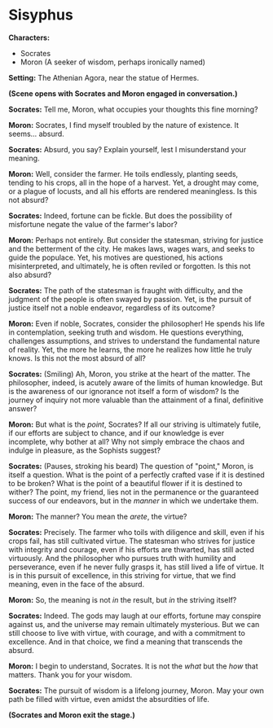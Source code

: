 # Sisyphus

**Characters:**
*   Socrates
*   Moron (A seeker of wisdom, perhaps ironically named)

**Setting:** The Athenian Agora, near the statue of Hermes.

**(Scene opens with Socrates and Moron engaged in conversation.)**

**Socrates:** Tell me, Moron, what occupies your thoughts this fine morning?

**Moron:** Socrates, I find myself troubled by the nature of existence. It seems… absurd.

**Socrates:** Absurd, you say? Explain yourself, lest I misunderstand your meaning.

**Moron:** Well, consider the farmer. He toils endlessly, planting seeds, tending to his crops, all in the hope of a harvest. Yet, a drought may come, or a plague of locusts, and all his efforts are rendered meaningless. Is this not absurd?

**Socrates:** Indeed, fortune can be fickle. But does the possibility of misfortune negate the value of the farmer's labor?

**Moron:** Perhaps not entirely. But consider the statesman, striving for justice and the betterment of the city. He makes laws, wages wars, and seeks to guide the populace. Yet, his motives are questioned, his actions misinterpreted, and ultimately, he is often reviled or forgotten. Is this not also absurd?

**Socrates:** The path of the statesman is fraught with difficulty, and the judgment of the people is often swayed by passion. Yet, is the pursuit of justice itself not a noble endeavor, regardless of its outcome?

**Moron:** Even if noble, Socrates, consider the philosopher! He spends his life in contemplation, seeking truth and wisdom. He questions everything, challenges assumptions, and strives to understand the fundamental nature of reality. Yet, the more he learns, the more he realizes how little he truly knows. Is this not the most absurd of all?

**Socrates:** (Smiling) Ah, Moron, you strike at the heart of the matter. The philosopher, indeed, is acutely aware of the limits of human knowledge. But is the awareness of our ignorance not itself a form of wisdom? Is the journey of inquiry not more valuable than the attainment of a final, definitive answer?

**Moron:** But what is the *point*, Socrates? If all our striving is ultimately futile, if our efforts are subject to chance, and if our knowledge is ever incomplete, why bother at all? Why not simply embrace the chaos and indulge in pleasure, as the Sophists suggest?

**Socrates:** (Pauses, stroking his beard) The question of "point," Moron, is itself a question. What is the point of a perfectly crafted vase if it is destined to be broken? What is the point of a beautiful flower if it is destined to wither? The point, my friend, lies not in the permanence or the guaranteed success of our endeavors, but in the *manner* in which we undertake them.

**Moron:** The manner? You mean the *arete*, the virtue?

**Socrates:** Precisely. The farmer who toils with diligence and skill, even if his crops fail, has still cultivated virtue. The statesman who strives for justice with integrity and courage, even if his efforts are thwarted, has still acted virtuously. And the philosopher who pursues truth with humility and perseverance, even if he never fully grasps it, has still lived a life of virtue. It is in this pursuit of excellence, in this striving for virtue, that we find meaning, even in the face of the absurd.

**Moron:** So, the meaning is not *in* the result, but *in* the striving itself?

**Socrates:** Indeed. The gods may laugh at our efforts, fortune may conspire against us, and the universe may remain ultimately mysterious. But we can still choose to live with virtue, with courage, and with a commitment to excellence. And in that choice, we find a meaning that transcends the absurd.

**Moron:** I begin to understand, Socrates. It is not the *what* but the *how* that matters. Thank you for your wisdom.

**Socrates:** The pursuit of wisdom is a lifelong journey, Moron. May your own path be filled with virtue, even amidst the absurdities of life.

**(Socrates and Moron exit the stage.)**